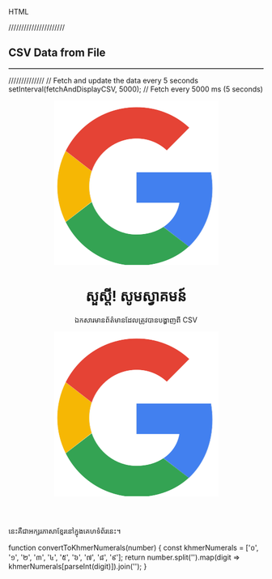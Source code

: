 HTML
<!DOCTYPE html>
<html lang="en">
<head>
<meta charset="UTF-8">
<meta name="viewport" content="width=device-width, initial-scale=1.0">
<title>Date and Real-Time Clock</title>
<link rel="stylesheet" href="style.css"> <!-- Link to the external CSS file -->
</head>
<body>
  <div class="clock-container">
    <div class="date" id="currentDate"></div>
    <div class="time" id="currentTime"></div>
  </div>

<script>
// Set a specific date
const specificDate = "09 November 2024";

function updateTime() {
  const date = new Date();

  // Get the current time
  const hours = String(date.getHours()).padStart(2, '0');
  const minutes = String(date.getMinutes()).padStart(2, '0');
  const seconds = String(date.getSeconds()).padStart(2, '0');

  // Display the specific date and current time
  document.getElementById('currentDate').innerText = specificDate;
  document.getElementById('currentTime').innerText = `${hours}:${minutes}:${seconds}`;
}

// Update the time every second
setInterval(updateTime, 1000);

// Initial call
updateTime();
</script>
</body>
</html>
//////////////////////

<!DOCTYPE html>
<html lang="en">
<head>
  <meta charset="UTF-8">
  <meta name="viewport" content="width=device-width, initial-scale=1.0">
  <title>Display CSV Data</title>
  <link rel="stylesheet" href="style.css">
</head>
<body>

  <h2>CSV Data from File</h2>

  <!-- Display message if no data is found -->
  <div id="message" style="color: red;"></div>

  <!-- Table to display CSV data -->
  <table id="csvTable" border="1" style="width: 100%; border-collapse: collapse; margin-top: 10px;">
    <thead></thead>
    <tbody></tbody>
  </table>

  <script>
    // Fetch the CSV file from the project folder
    fetch('data.csv')
      .then(response => {
        if (!response.ok) {
          throw new Error(`HTTP error! Status: ${response.status}`);
        }
        return response.text();
      })
      .then(data => {
        // Check if data is empty
        if (!data.trim()) {
          displayMessage('CSV file is empty or has no data.');
          return;
        }
        
        // Process and display CSV data
        const rows = data.split('\n').filter(row => row.trim()); // Remove empty rows
        if (rows.length === 0) {
          displayMessage('No valid data found in CSV file.');
          return;
        }

        displayTable(rows);
      })
      .catch(error => {
        console.error('Error loading CSV file:', error);
        displayMessage('Failed to load the CSV file.');
      });

    function displayTable(rows) {
      const table = document.getElementById('csvTable');
      const thead = table.querySelector('thead');
      const tbody = table.querySelector('tbody');
      
      // Clear any previous table content
      thead.innerHTML = '';
      tbody.innerHTML = '';
      
      // Process header row (first row)
      const headerRow = document.createElement('tr');
      const headers = rows[0].split(',').map(cell => cell.trim());
      headers.forEach(cell => {
        const th = document.createElement('th');
        th.textContent = cell;
        headerRow.appendChild(th);
      });
      thead.appendChild(headerRow);

      // Process data rows (remaining rows)
      rows.slice(1).forEach(row => {
        const columns = row.split(',').map(cell => cell.trim());
        const tr = document.createElement('tr');
        columns.forEach(cell => {
          const td = document.createElement('td');
          td.textContent = cell;
          tr.appendChild(td);
        });
        tbody.appendChild(tr);
      });
    }

    // Function to display error or informational messages
    function displayMessage(msg) {
      const messageDiv = document.getElementById('message');
      messageDiv.textContent = msg;
    }
  </script>

</body>
</html>


//////////////
// Fetch and update the data every 5 seconds
setInterval(fetchAndDisplayCSV, 5000); // Fetch every 5000 ms (5 seconds)



<!DOCTYPE html>
<html lang="km">
<head>
<meta charset="UTF-8">
<meta name="viewport" content="width=device-width, initial-scale=1.0">
<title>CSV Data Display</title>
<link rel="stylesheet" href="style.css">
</head>
<body>
    <div class="container">
        <header>
            <img src="icons/logo-001.png" alt="Logo 1" class="logo">
            <div class="header-text">
                <h1 class="floating-text">សួស្តី! សូមស្វាគមន៍</h1>
                <p>ឯកសារមានព័ត៌មានដែលត្រូវបានបង្ហាញពី CSV</p>
            </div>
            <img src="icons/logo-001.png" alt="Logo 2" class="logo">
        </header>
        <main>
            <p class="floating-up-text">នេះគឺជាអក្សរភាសាខ្មែរនៅក្នុងគេហទំព័រនេះ។</p>
            <div id="csv-data">
                <!-- Data from the CSV file will be displayed here -->
            </div>
        </main>
    </div>
</body>
</html>


function convertToKhmerNumerals(number) {
    const khmerNumerals = ['០', '១', '២', '៣', '៤', '៥', '៦', '៧', '៨', '៩'];
    return number.split('').map(digit => khmerNumerals[parseInt(digit)]).join('');
}